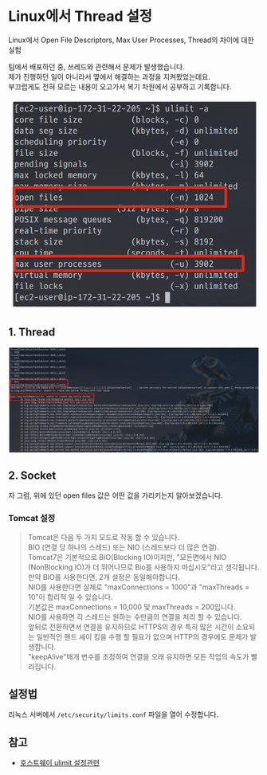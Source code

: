 # Linux에서 Thread 설정

Linux에서 Open File Descriptors, Max User Processes, Thread의 차이에 대한 실험  
  
팀에서 배포하던 중, 쓰레드와 관련해서 문제가 발생했습니다.  
제가 진행하던 일이 아니라서 옆에서 해결하는 과정을 지켜봤었는데요.  
부끄럽게도 전혀 모르는 내용이 오고가서 복기 차원에서 공부하고 기록합니다.


![ulimit](./images/ulimit.png)


## 1. Thread


![thread1](./images/thread1.png)

## 2. Socket

자 그럼, 위에 있던 open files 값은 어떤 값을 가리키는지 알아보겠습니다.  

### Tomcat 설정

> Tomcat은 다음 두 가지 모드로 작동 할 수 있습니다.  
BIO (연결 당 하나의 스레드) 또는 NIO (스레드보다 더 많은 연결).  
Tomcat7은 기본적으로 BIO(Blocking IO)이지만, "모든면에서 NIO (NonBlocking IO)가 더 뛰어나므로 Bio를 사용하지 마십시오"라고 생각됩니다.  
만약 BIO를 사용한다면, 2개 설정은 동일해야합니다.  
NIO를 사용한다면 실제로 "maxConnections = 1000"과 "maxThreads = 10"이 합리적 일 수 있습니다.  
기본값은 maxConnections = 10,000 및 maxThreads = 200입니다.  
NIO를 사용하면 각 스레드는 원하는 수만큼의 연결을 처리 할 수 있습니다.  
앞뒤로 전환하면서 연결을 유지하므로 HTTPS의 경우 특히 많은 시간이 소요되는 일반적인 핸드 셰이 킹을 수행 할 필요가 없으며 HTTP의 경우에도 문제가 발생합니다.  
"keepAlive"매개 변수를 조정하여 연결을 오래 유지하면 모든 작업의 속도가 빨라집니다.


## 설정법

리눅스 서버에서 ```/etc/security/limits.conf``` 파일을 열어 수정합니다.


## 참고

* [호스트웨이 ulimit 설정관련](http://faq.hostway.co.kr/Linux_ETC/7179)